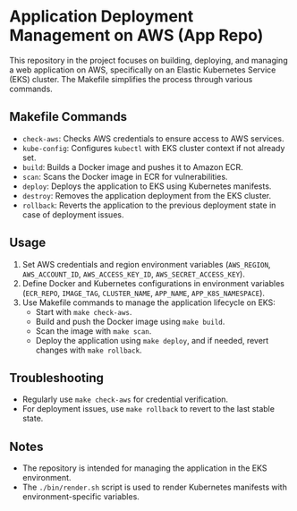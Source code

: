 # Application Deployment Management on AWS (App Repo)

This repository in the project focuses on building, deploying, and managing a web application on AWS, specifically on an Elastic Kubernetes Service (EKS) cluster. The Makefile simplifies the process through various commands.

## Makefile Commands

- `check-aws`: Checks AWS credentials to ensure access to AWS services.
- `kube-config`: Configures `kubectl` with EKS cluster context if not already set.
- `build`: Builds a Docker image and pushes it to Amazon ECR.
- `scan`: Scans the Docker image in ECR for vulnerabilities.
- `deploy`: Deploys the application to EKS using Kubernetes manifests.
- `destroy`: Removes the application deployment from the EKS cluster.
- `rollback`: Reverts the application to the previous deployment state in case of deployment issues.

## Usage

1. Set AWS credentials and region environment variables (`AWS_REGION`, `AWS_ACCOUNT_ID`, `AWS_ACCESS_KEY_ID`, `AWS_SECRET_ACCESS_KEY`).
2. Define Docker and Kubernetes configurations in environment variables (`ECR_REPO`, `IMAGE_TAG`, `CLUSTER_NAME`, `APP_NAME`, `APP_K8S_NAMESPACE`).
3. Use Makefile commands to manage the application lifecycle on EKS:
   - Start with `make check-aws`.
   - Build and push the Docker image using `make build`.
   - Scan the image with `make scan`.
   - Deploy the application using `make deploy`, and if needed, revert changes with `make rollback`.

## Troubleshooting

- Regularly use `make check-aws` for credential verification.
- For deployment issues, use `make rollback` to revert to the last stable state.

## Notes

- The repository is intended for managing the application in the EKS environment.
- The `./bin/render.sh` script is used to render Kubernetes manifests with environment-specific variables.
